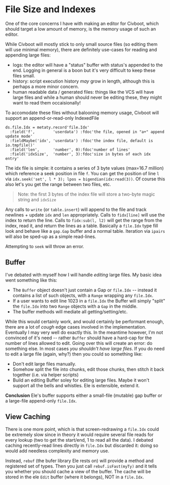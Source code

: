 # File Size and Indexes
One of the core concerns I have with making an editor for Civboot,
which should target a low amount of memory, is the memory usage of such an editor.

While Civboot will mostly stick to only small source files (so editing them will use
minimal memory), there are definitely use-cases for reading and appending large files:
* logs: the editor will have a "status" buffer with status's appended to the end.
  Logging in general is a boon but it's very difficult to keep these files small.
* history: script execution history _may_ grow in length, although this is perhaps
  a more minor concern.
* human readable data / generated files: things like the VCS will have large
  files and while a human should never be editing these, they might want to read
  them occaisionally!

To accomodate these files without balooning memory usage, Civboot will support an
append-or-read-only IndexedFile

```
ds.file.Idx = metaty.record'file.Idx'
  :field('f',        'userdata') :fdoc'the file, opened in "a+" append update mode'
  :fieldMaybe('idx', 'userdata') :fdoc'the index file, default is io.tmpfile()'
  :field('len',      'number', 0):fdoc'number of lines'
  :field('idxSize',  'number', 3):fdoc'size in bytes of each idx entry'
```

The idx file is simple: it contains a series of 3 byte values (max=16.7 million)
which reference a seek position in file `f`. You can get the position of line `l` via 
`idx.seek('set', l * 3); lpos = bigendian(idx:read(3))`. Of course this also let's
you get the range between two files, etc.

> Note: the first 3 bytes of the index file will store a two-byte magic string and `idxSize`

Any calls to `write` (or `table.insert`) will append to the file and track newlines +
update `idx` and `len` appropriately. Calls to `fidx[line]` will use the index to return the line. Calls to
`fidx:sub(l, l2)` will get the range from the index, read it, and return the lines as
a table. Basically a `file.Idx` type fill look and behave like a `gap.Gap` buffer and
a normal table. Iteration via `ipairs` will also be sped-up as a simple read-lines.

Attempting to `seek` will throw an error.

## Buffer
I've debated with myself how I will handle _editing_ large files. My basic idea went something like this:

* The `Buffer` object doesn't just contain a Gap or `file.Idx` -- instead it contains a list of such objects,
  with a `Range` wrapping any `file.Idx`.
* If a user wants to edit line 1023 in a `file.Idx` the Buffer will simply "split" the `file.Idx` into two
  `Range` objects with a `Gap` in the middle.
* The buffer methods will mediate all getting/setting/etc.

While this would certainly work, and would certainly be performant enough, there are a lot of *cough* edge cases
involved in the implementation. Eventually I may very well do exactly this. In the meantime however, I'm not
convinced of it's need -- rather `Buffer` should have a hard-cap for the number of lines allowed to edit.
Going over this will create an error: do something else. In most cases _you shouldn't have large files_. If you do
need to edit a large file (again, why?) then you could so something like:

* Don't edit large files manually.
* Somehow split the file into chunks, edit those chunks, then stitch it back together (i.e. via helper scripts)
* Build an editing Buffer soley for editing large files. Maybe it won't support all the bells and whistles.
  Ele is extensible, extend it.

**Conclusion** Ele's buffer supports either a small-file (mutable) gap buffer or a large-file append-only `file.Idx`.

## View Caching
There is one more point, which is that screen-redrawing a `file.Idx` could be extremely slow since in theory
it would require several file reads for every lookup (two to get the start/end, 1 to read all the data). I debated caching
recently-read lines directly in `file.Idx` but discarded it: doing so would add needless complexity and memory use.

Instead, `rebuf` (the bufer library Ele rests on) will provide a method and registered set of types. Then you just call
`rebuf.isFast(myTy)` and it tells you whether you should cache a view of the buffer. The cache will be stored in the
ele `Edit` buffer (where it belongs), NOT in a `file.Idx`.
